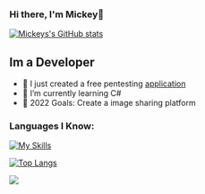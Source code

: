 ### Hi there, I'm Mickey👋 

[![Mickeys's GitHub stats](https://github-readme-stats.vercel.app/api?username=mickey758&theme=radical)](https://github.com/Mickey758)

## Im a Developer

- 🔭 I just created a free pentesting [application](https://github.com/Mickey758/Calani-AIO)
- 🌱 I’m currently learning C#
- 🥅 2022 Goals: Create a image sharing platform

### Languages I Know:

[![My Skills](https://skillicons.dev/icons?i=python,html,css,js)](https://skillicons.dev)

[![Top Langs](https://github-readme-stats.vercel.app/api/top-langs/?username=mickey758&layout=compact)](https://github.com/Mickey758)

![](https://komarev.com/ghpvc/?username=mickey758&label=Profile+Visits&style=for-the-badge&color=blueviolet)
